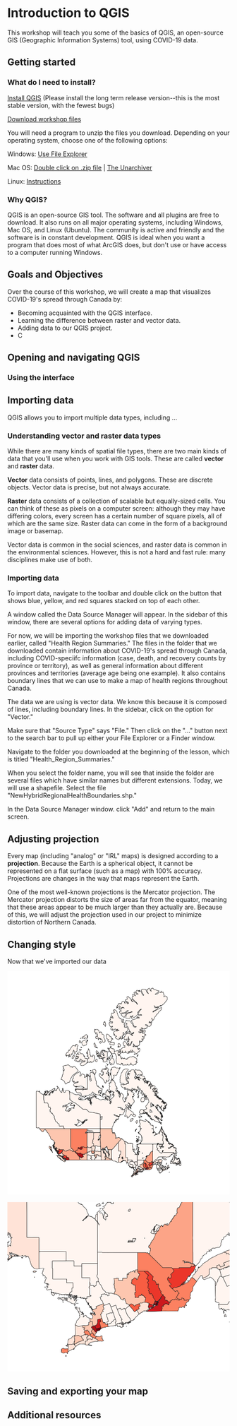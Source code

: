 # Introduction to QGIS

This workshop will teach you some of the basics of QGIS, an open-source GIS (Geographic Information Systems) tool, using COVID-19 data.

## Getting started

### What do I need to install?

[Install QGIS](https://qgis.org/en/site/forusers/download.html) (Please install the long term release version--this is the most stable version, with the fewest bugs)

[Download workshop files](https://resources-covid19canada.hub.arcgis.com/datasets/health-region-summaries)

You will need a program to unzip the files you download. Depending on your operating system, choose one of the following options:

Windows: [Use File Explorer](https://support.microsoft.com/en-us/windows/zip-and-unzip-files-f6dde0a7-0fec-8294-e1d3-703ed85e7ebc)

Mac OS: [Double click on .zip file](https://support.apple.com/guide/mac-help/zip-and-unzip-files-and-folders-on-mac-mchlp2528/mac) | [The Unarchiver](https://apps.apple.com/us/app/the-unarchiver/id425424353?mt=12)

Linux: [Instructions](https://itsfoss.com/unzip-linux/)

### Why QGIS?

QGIS is an open-source GIS tool. The software and all plugins are free to download. It also runs on all major operating systems, including Windows, Mac OS, and Linux (Ubuntu). The community is active and friendly and the software is in constant development. QGIS is ideal when you want a program that does most of what ArcGIS does, but don't use or have access to a computer running Windows.

## Goals and Objectives

Over the course of this workshop, we will create a map that visualizes COVID-19's spread through Canada by:

- Becoming acquainted with the QGIS interface.
- Learning the difference between raster and vector data.
- Adding data to our QGIS project.
- C

## Opening and navigating QGIS

### Using the interface

## Importing data

QGIS allows you to import multiple data types, including ...

### Understanding vector and raster data types

While there are many kinds of spatial file types, there are two main kinds of data that you'll use when you work with GIS tools. These are called **vector** and **raster** data.

**Vector** data consists of points, lines, and polygons. These are discrete objects. Vector data is precise, but not always accurate.

**Raster** data consists of a collection of scalable but equally-sized cells. You can think of these as pixels on a computer screen: although they may have differing colors, every screen has a certain number of square pixels, all of which are the same size. Raster data can come in the form of a background image or basemap.

Vector data is common in the social sciences, and raster data is common in the environmental sciences. However, this is not a hard and fast rule: many disciplines make use of both.

### Importing data

To import data, navigate to the toolbar and double click on the button that shows blue, yellow, and red squares stacked on top of each other. 

A window called the Data Source Manager will appear. In the sidebar of this window, there are several options for adding data of varying types. 

For now, we will be importing the workshop files that we downloaded earlier, called "Health Region Summaries." The files in the folder that we downloaded contain information about COVID-19's spread through Canada, including COVID-speciifc information (case, death, and recovery counts by province or territory), as well as general information about different provinces and territories (average age being one example). It also contains boundary lines that we can use to make a map of health regions throughout Canada.

The data we are using is vector data. We know this because it is composed of lines, including boundary lines. In the sidebar, click on the option for "Vector." 

Make sure that "Source Type" says "File." Then click on the "..." button next to the search bar to pull up either your File Explorer or a Finder window.

Navigate to the folder you downloaded at the beginning of the lesson, which is titled "Health_Region_Summaries." 

When you select the folder name, you will see that inside the folder are several files which have similar names but different extensions. Today, we will use a shapefile. Select the file "NewHybridRegionalHealthBoundaries.shp." 

In the Data Source Manager window. click "Add" and return to the main screen.

## Adjusting projection

Every map (including "analog" or "IRL" maps) is designed according to a **projection**. Because the Earth is a spherical object, it cannot be represented on a flat surface (such as a map) with 100% accuracy. Projections are changes in the way that maps represent the Earth. 

One of the most well-known projections is the Mercator projection. The Mercator projection distorts the size of areas far from the equator, meaning that these areas appear to be much larger than they actually are. Because of this, we will adjust the projection used in our project to minimize distortion of Northern Canada.

## Changing style

Now that we've imported our data

![Image of Canada, divided by health regions which are colored from light to dark red to represent the amount of reported COVID-19 cases.](/canada-full-final.png)

![Image of Ontario, divided by health regions which are colored from light to dark red to represent the amount of reported COVID-19 cases.](/canada-ontario-final.png)

## Saving and exporting your map

## Additional resources
